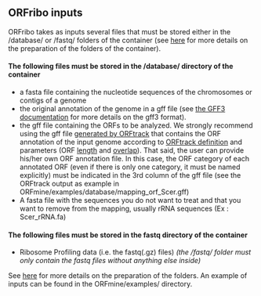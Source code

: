 ## ORFribo inputs

ORFribo takes as inputs several files that must be stored either in the /database/ or /fastq/ folders of the container (see [here](./orfmine_quickstart.md#prepare-your-folders) for more details on the preparation of the folders of the container).

#### The following files must be stored in the /database/ directory of the container

 * a fasta file containing the nucleotide sequences
of the chromosomes or contigs of a genome
 * the original annotation of the genome in a gff file (see 
[the GFF3 documentation](https://github.com/The-Sequence-Ontology/Specifications/blob/master/gff3.md)
for more details on the gff3 format).
* the gff file containing the ORFs to be analyzed. We strongly recommend using the gff file [generated by ORFtrack](./orfmine_quickstart.md#annotation-and-extraction-of-orfs-with-orftrack) that contains the ORF annotation of the input genome according to [ORFtrack definition](./orftrack_annotation.md) and parameters (ORF [length](./orftrack_orfdef.md) and [overlap](./orftrack_overlap.md)). That said, the user can provide his/her own ORF annotation file. In this case, the ORF category of each annotated ORF (even if there is only one category, it must be named explicitly) must be indicated in the 3rd column of the gff file (see the ORFtrack output as example in ORFmine/examples/database/mapping_orf_Scer.gff)
* A fasta file with the sequences you do not want to treat and that you want to remove from the mapping, usually rRNA sequences (Ex : Scer_rRNA.fa)


#### The following files must be stored in the fastq directory of the container
* Ribosome Profiling data (i.e. the fastq(.gz) files) *(the /fastq/ folder must only contain the fastq files without anything else inside)*




See [here](./orfmine_quickstart.md#prepare-your-folders) for more details on the preparation of the folders. An example of inputs can be found in the ORFmine/examples/ directory.
